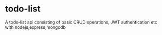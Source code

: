 # todo-list
A todo-list api consisting of basic CRUD operations, JWT authentication etc with nodejs,express,mongodb
